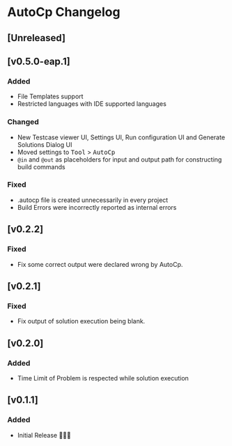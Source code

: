 <!-- Keep a Changelog guide -> https://keepachangelog.com -->

# AutoCp Changelog

## [Unreleased]
## [v0.5.0-eap.1]

### Added

- File Templates support
- Restricted languages with IDE supported languages

### Changed

- New Testcase viewer UI, Settings UI, Run configuration UI and Generate Solutions Dialog UI
- Moved settings to <kbd>Tool</kbd> > <kbd>AutoCp</kbd>
- ```@in``` and ```@out``` as placeholders for input and output path for constructing build commands

### Fixed

- .autocp file is created unnecessarily in every project
- Build Errors were incorrectly reported as internal errors

## [v0.2.2]

### Fixed

- Fix some correct output were declared wrong by AutoCp.

## [v0.2.1]

### Fixed

- Fix output of solution execution being blank.

## [v0.2.0]

### Added

- Time Limit of Problem is respected while solution execution

## [v0.1.1]

### Added

- Initial Release 🎉🎉😀
